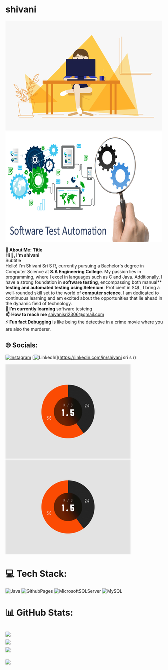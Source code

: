 # shivani

<img src="vv.gif" alt="My Project Logo" width="500" height="350">  <img src="soft-ware-testing.gif" alt="My Project Logo" width="500" height="350"> 


**💫 About Me:**
**Title**<br>**Hi 👋, I'm  shivani**<br>Subtitle<br>Hello! I'm Shivani Sri S R, currently pursuing a Bachelor's degree in Computer Science at **S.A Engineering College**. My passion lies in programming, where I excel in languages such as C and Java. Additionally, I have a strong foundation in **software testing**, encompassing both manual** **testing and automated testing** **using Selenium**. Proficient in SQL, I bring a well-rounded skill set to the world of **computer science**. I am dedicated to continuous learning and am excited about the opportunities that lie ahead in the dynamic field of technology.<br>**🌱 I’m currently learning**   software testeing<br>**📫 How to reach me**  shivanisri2306@gmail.com<br>**⚡ Fun fact Debugging** is like being the detective in a crime movie where you are also the murderer.


## 🌐 Socials:
[![Instagram](https://img.shields.io/badge/Instagram-%23E4405F.svg?logo=Instagram&logoColor=white)](https://instagram.com/srishivani23sr) [![LinkedIn](https://img.shields.io/badge/LinkedIn-%230077B5.svg?logo=linkedin&logoColor=white)](https://linkedin.com/in/shivani sri s r) 

<img src="ss.gif" alt="My Project Logo" width="400" height="300"> <img src="ss.gif" alt="My Project Logo" width="400" height="300"> 

# 💻 Tech Stack:
![Java](https://img.shields.io/badge/java-%23ED8B00.svg?style=for-the-badge&logo=openjdk&logoColor=white) ![GithubPages](https://img.shields.io/badge/github%20pages-121013?style=for-the-badge&logo=github&logoColor=white) ![MicrosoftSQLServer](https://img.shields.io/badge/Microsoft%20SQL%20Server-CC2927?style=for-the-badge&logo=microsoft%20sql%20server&logoColor=white) ![MySQL](https://img.shields.io/badge/mysql-%2300000f.svg?style=for-the-badge&logo=mysql&logoColor=white)
# 📊 GitHub Stats:
![](https://github-readme-stats.vercel.app/api?username=shivani&theme=dark&hide_border=false&include_all_commits=false&count_private=false)<br/>
![](https://github-readme-streak-stats.herokuapp.com/?user=shivani&theme=dark&hide_border=false)<br/>
![](https://github-readme-stats.vercel.app/api/top-langs/?username=shivani&theme=dark&hide_border=false&include_all_commits=false&count_private=false&layout=compact)
---
[![](https://visitcount.itsvg.in/api?id=shivani&icon=0&color=0)](https://visitcount.itsvg.in)

<!-- Proudly created with GPRM ( https://gprm.itsvg.in ) -->
